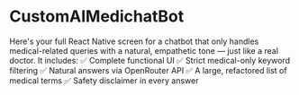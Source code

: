 # CustomAIMedichatBot
Here's your full React Native screen for a chatbot that only handles medical-related queries with a natural, empathetic tone — just like a real doctor. It includes:  ✅ Complete functional UI ✅ Strict medical-only keyword filtering ✅ Natural answers via OpenRouter API ✅ A large, refactored list of medical terms ✅ Safety disclaimer in every answer
